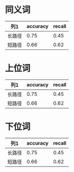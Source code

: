 # 同义词
| 列1 | accuracy | recall |
| --- | --- | --- |
| 长路径 | 0.75 | 0.45 |
| 短路径 | 0.66 | 0.62 |

# 上位词
| 列1 | accuracy | recall |
| --- | --- | --- |
| 长路径 | 0.75 | 0.45 |
| 短路径 | 0.66 | 0.62 |

# 下位词
| 列1 | accuracy | recall |
| --- | --- | --- |
| 长路径 | 0.75 | 0.45 |
| 短路径 | 0.66 | 0.62 |